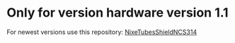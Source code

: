 
# Only for version hardware version 1.1

For newest versions use this repository: <a href="https://github.com/afch/NixeTubesShieldNCS314"> NixeTubesShieldNCS314 </a>
